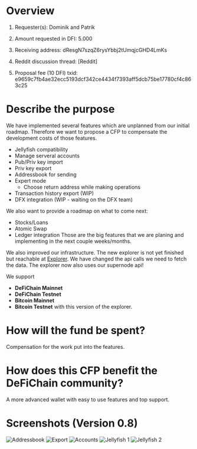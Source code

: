 # Overview

1. Requester(s): Dominik and Patrik

2. Amount requested in DFI: 5.000 

3. Receiving address: dResgN7szqZ6rysYbbj2tUmqjcGHD4LmKs

4. Reddit discussion thread: [Reddit]

5. Proposal fee (10 DFI) txid: e9659c7fb4ae32ecc5193dcf342ce4434f7393aff5dcb75be17780cf4c863c25

# Describe the purpose
We have implemented several features which are unplanned from our initial roadmap. Therefore we want to propose a CFP to compensate the development costs of those features.

- Jellyfish compatibility
- Manage serveral accounts
- Pub/Priv key import
- Priv key export
- Addressbook for sending
- Expert mode
	- Choose return address while making operations
- Transaction history export (WIP)
- DFX integration (WIP - waiting on the DFX team)

We also want to provide a roadmap on what to come next:
- Stocks/Loans
- Atomic Swap
- Ledger integration
Those are the big features that we are planing and implementing in the next couple weeks/months.

We also improved our infrastructure. The new explorer is not yet finished but reachable at [Explorer](https://explorer.saiive.live).
We have changed the api calls we need to fetch the data. The explorer now also uses our supernode api!

We support 
- **DeFiChain Mainnet**
- **DeFiChain Testnet**
- **Bitcoin Mainnet**
- **Bitcoin Testnet**
with this version of the explorer. 

# How will the fund be spent?
Compensation for the work put into the features.


# How does this CFP benefit the DeFiChain community?
A more advanced wallet with easy to use features and top support.


# Screenshots (Version 0.8)
![Addressbook](https://raw.githubusercontent.com/saiive/saiive.live/main/docs/CFP/addressbook.jpg)
![Export](https://raw.githubusercontent.com/saiive/saiive.live/main/docs/CFP/export.jpg)
![Accounts](https://raw.githubusercontent.com/saiive/saiive.live/main/docs/CFP/accounts.jpg)
![Jellyfish 1](https://raw.githubusercontent.com/saiive/saiive.live/main/docs/CFP/j1.jpg)
![Jellyfish 2](https://raw.githubusercontent.com/saiive/saiive.live/main/docs/CFP/j2.jpg)